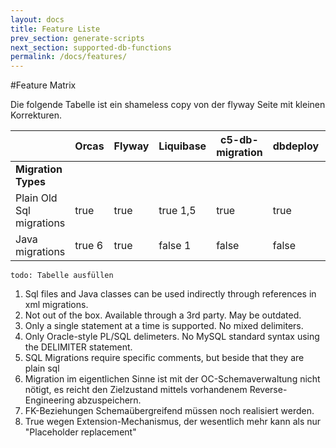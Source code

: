 ```yaml
---
layout: docs
title: Feature Liste
prev_section: generate-scripts
next_section: supported-db-functions
permalink: /docs/features/
---
```


#Feature Matrix

Die folgende Tabelle ist ein shameless copy von der flyway Seite mit kleinen Korrekturen.

||Orcas|Flyway|Liquibase|c5-db-migration|dbdeploy|mybatis|MIGRATEdb|migrate4j|dbmaintain|AutoPatch|
|-|-|-|-|-|-|-|-|-|-|-|
|**Migration Types**|||||||||||
|Plain Old Sql migrations|true|true|true 1,5|true|true|true|false|false|true|true|
|Java migrations|true 6|true|false 1|false|false|false|false|true|fals|true|

`todo: Tabelle ausfüllen`

1. Sql files and Java classes can be used indirectly through references in xml migrations.
2. Not out of the box. Available through a 3rd party. May be outdated.
3. Only a single statement at a time is supported. No mixed delimiters.
4. Only Oracle-style PL/SQL delimeters. No MySQL standard syntax using the DELIMITER statement.
5. SQL Migrations require specific comments, but beside that they are plain sql
6. Migration im eigentlichen Sinne ist mit der OC-Schemaverwaltung nicht nötigt, es reicht den Zielzustand mittels vorhandenem Reverse-Engineering abzuspeichern.
7. FK-Beziehungen Schemaübergreifend müssen noch realisiert werden.
8. True wegen Extension-Mechanismus, der wesentlich mehr kann als nur "Placeholder replacement"
